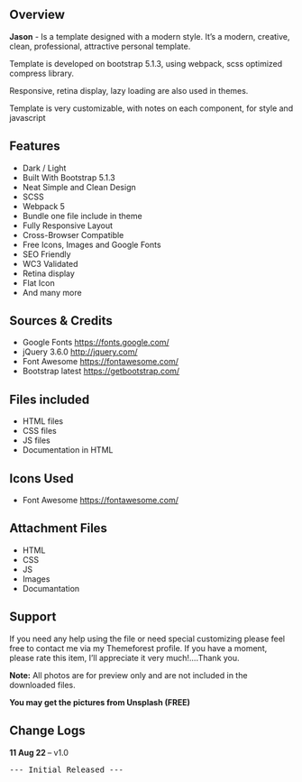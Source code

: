 <h2>Overview</h2>
<p>
 <strong>Jason</strong> - Is a template designed with a modern style. It’s a modern, creative, clean, professional, attractive personal template.
</p>

<p>Template is developed on bootstrap 5.1.3, using webpack, scss optimized compress library.</p>
<p>Responsive, retina display, lazy loading are also used in themes.</p>
<p>Template is very customizable, with notes on each component, for style and javascript</p>

<h2>Features</h2>
<ul>
 <li>Dark / Light</li>
 <li>Built With Bootstrap 5.1.3</li>
 <li>Neat Simple and Clean Design</li>
 <li>SCSS</li>
 <li>Webpack 5</li>
 <li>Bundle one file include in theme</li>
 <li>Fully Responsive Layout</li>
 <li>Cross-Browser Compatible</li>
 <li>Free Icons, Images and Google Fonts</li>
 <li>SEO Friendly</li>
 <li>WC3 Validated</li>
 <li>Retina display</li>
 <li>Flat Icon</li>
 <li>And many more</li>
</ul>

<h2>Sources & Credits</h2>
<ul>
 <li>Google Fonts <a href="https://fonts.google.com/" target="_blank">https://fonts.google.com/</a></li>
 <li>jQuery 3.6.0 <a href="http://jquery.com/" target="_blank">http://jquery.com/</a></li>
 <li>Font Awesome <a href="https://fontawesome.com/" target="_blank">https://fontawesome.com/</a></li>
 <li>Bootstrap latest <a href="https://getbootstrap.com/" target="_blank">https://getbootstrap.com/</a></li>
</ul>

<h2>Files included</h2>
<ul>
 <li>HTML files</li>
 <li>CSS files</li>
 <li>JS files</li>
 <li>Documentation in HTML</li>
</ul>

<h2>Icons Used</h2>
<ul>
 <li>Font Awesome <a href="https://fontawesome.com/" target="_blank">https://fontawesome.com/</a></li>
</ul>

<h2>Attachment Files</h2>
<ul>
 <li>HTML</li>
 <li>CSS</li>
 <li>JS</li>
 <li>Images</li>
 <li>Documantation</li>
</ul>

<h2>Support</h2>
<p>If you need any help using the file or need special customizing please feel free to contact me via my Themeforest profile. If you have a moment, please rate this item, I’ll appreciate it very much!....Thank you.</p>
<p><strong>Note:</strong> All photos are for preview only and are not included in the downloaded files.</p>
<p><strong>You may get the pictures from Unsplash (FREE)</strong></p>

<h2>Change Logs</h2>
<p><strong>11 Aug 22 </strong> – v1.0</p>
<pre>--- Initial Released --- </pre>